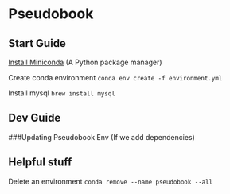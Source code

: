 # Pseudobook

## Start Guide

[Install Miniconda](http://conda.pydata.org/miniconda.html) (A Python package manager)

Create conda environment
`conda env create -f environment.yml`

Install mysql
`brew install mysql`



## Dev Guide

###Updating Pseudobook Env (If we add dependencies)


## Helpful stuff

Delete an environment
`conda remove --name pseudobook --all`
